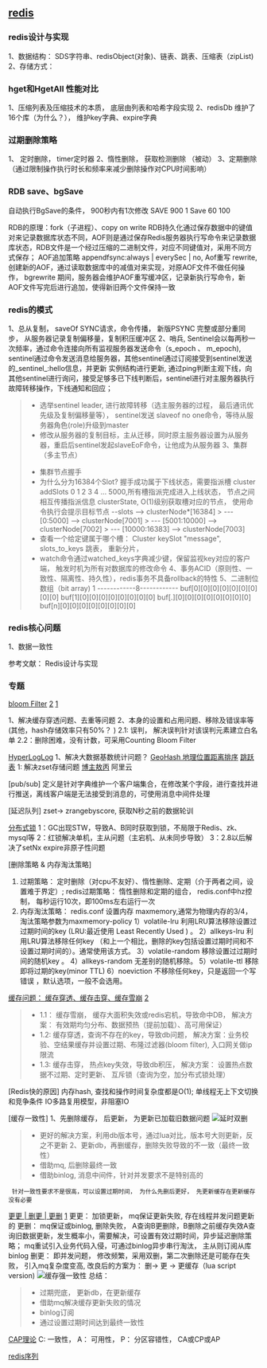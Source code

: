 ## [redis](https://cloud.tencent.com/developer/tag/10249) ##


### redis设计与实现 ###

1、数据结构： SDS字符串、redisObject(对象)、链表、跳表、压缩表（zipList)
2、存储方式：

### hget和HgetAll 性能对比 ###

1、压缩列表及压缩技术的本质， 底层由列表和哈希字段实现
2、redisDb 维护了16个库（为什么？）， 维护key字典、expire字典


### 过期删除策略 ###
1、 定时删除， timer定时器
2、惰性删除， 获取检测删除 （被动）
3、定期删除（通过限制操作执行时长和频率来减少删除操作对CPU时间影响）


### RDB save、bgSave ###
自动执行BgSave的条件， 900秒内有1次修改
SAVE 900 1
Save 60 100

RDB的原理：fork（子进程）、copy on write
RDB持久化通过保存数据中的键值对来记录数据库状态不同，AOF则是通过保存Redis服务器执行写命令来记录数据库状态，RDB文件是一个经过压缩的二进制文件，对应不同键值对，采用不同方式保存； AOF追加策略 appendfsync:always | everySec | no, 
Aof重写 rewrite, 创建新的AOF，通过读取数据库中的减值对来实现，对原AOF文件不做任何操作， bgrewrite 期间，服务器会维护AOF重写缓冲区，记录新执行写命令，新AOF文件写完后进行追加，使得新旧两个文件保持一致


### redis的模式 ###
1、总从复制， saveOf SYNC请求，命令传播， 新版PSYNC 完整或部分重同步， 从服务器记录复制偏移量，复制积压缓冲区
2、哨兵, Sentinel会以每两秒一次频率，通过命令连接向所有监视服务器发送命令（s_epoch 、 m_epoch), sentinel通过命令发送消息给服务器，其他sentinel通过订阅接受到sentinel发送的_sentinel_:hello信息，并更新
实例结构进行更新, 通过ping判断主观下线，向其他sentinel进行询问，接受足够多已下线判断后，sentinel进行对主服务器执行故障转移操作，下线通知和回应； 
 >* 选举sentinel leader, 进行故障转移（选主服务器的过程， 最后通讯优先级及复制偏移量等）， sentinel发送 slaveof no one命令，等待从服务器角色(role)升级到master
 >* 修改从服务器的复制目标，主从迁移，同时原主服务器设置为从服务器，重启后sentinel发起slaveEoF命令，让他成为从服务器
3、集群（多主节点）
>+ 集群节点握手
 >+ 为什么分为16384个Slot? 握手成功属于下线状态，需要指派槽 cluster addSlots 0 1 2 3 4 ... 5000,所有槽指派完成进入上线状态， 节点之间相互传播指派信息
 clusterState, O(1)级别获取槽对应的节点， 使用命令执行会提示目标节点
     --slots  --> clusterNode*[16384]
         >    --- [0:5000] --> clusterNode[7001]
         >    --- [5001:10000] --> clusterNode[7002]
         >    --- [10000:16383] --> clusterNode[7003]
>+ 查看一个给定键属于哪个槽： Cluster keySlot "message",  slots_to_keys 跳表， 重新分片， 
>+ watch命令通过watched_keys字典减少键，保留监视key对应的客户端， 触发时机为所有对数据库的修改命令
4、事务ACID（原则性、一致性、隔离性、持久性），redis事务不具备rollback的特性
5、二进制位数组（bit array) 
 >   1 ------------8------------
   buf[0][0][0][0][0][0][0][0][0]
   buf[1][0][0][0][0][0][0][0][0]
   buf[.][0][0][0][0][0][0][0][0]
   buf[n][0][0][0][0][0][0][0][0]
 

### redis核心问题 ###

1、数据一致性


参考文献：
Redis设计与实现


### 专题 ###
[bloom Filter](https://juejin.cn/post/6844903982209449991)
[2](https://juejin.cn/post/6844903801908887566)
[1](https://www.wmyskxz.com/2020/03/11/redis-5-yi-ji-shu-ju-guo-lu-he-bu-long-guo-lu-qi/)

 1、解决缓存穿透问题、去重等问题
 2、本身的设置和占用问题、移除及错误率等(其他，hash存储效率只有50%？ )
  2.1: 误判， 解决误判针对该误判元素建立白名单
  2.2：删除困难，没有计数，可采用Counting Bloom Filter

[HyperLogLog](https://www.wmyskxz.com/2020/03/02/reids-4-shen-qi-de-hyperloglog-jie-jue-tong-ji-wen-ti/)
 1、解决大数据基数统计问题？
[GeoHash 地理位置距离排序](https://www.wmyskxz.com/2020/03/12/redis-6-geohash-cha-zhao-fu-jin-de-ren/)
[跳跃表](https://www.wmyskxz.com/2020/02/29/redis-2-tiao-yue-biao/)
 1: 解决zset存储问题
[博主敖丙](https://github.com/AobingJava/JavaFamily) 阿里云

[pub/sub]
 定义是针对字典维护一个客户端集合，在修改某个字段，进行查找并进行推送，离线客户端是无法接受到消息的，可使用消息中间件处理

[延迟队列]
 zset-> zrangebyscore, 获取N秒之前的数据轮训

[分布式锁](https://www.wmyskxz.com/2020/03/01/redis-3/)
 1：GC出现STW，导致A、B同时获取到锁，不局限于Redis、zk、mysql等
 2：红锁解决单机，主从问题（主宕机、从未同步导致）
 3：2.8以后解决了setNx expire非原子性问题

[删除策略 & 内存淘汰策略]
 1. 过期策略： 定时删除（对cpu不友好）、惰性删除、定期（介于两者之间，设置难于界定）; redis过期策略：  惰性删除和定期的组合， redis.conf中hz控制， 每秒运行10次，即100ms左右运行一次
 2. 内存淘汰策略： redis.conf 设置内存 maxmemory,通常为物理内存的3/4， 淘汰策略参数为maxmemory-policy
    1）volatile-lru   利用LRU算法移除设置过过期时间的key (LRU:最近使用 Least Recently Used ) 。
    2）allkeys-lru   利用LRU算法移除任何key （和上一个相比，删除的key包括设置过期时间和不设置过期时间的）。通常使用该方式。
    3）volatile-random 移除设置过过期时间的随机key 。
    4）allkeys-random  无差别的随机移除。
    5）volatile-ttl   移除即将过期的key(minor TTL)
    6）noeviction 不移除任何key，只是返回一个写错误 ，默认选项，一般不会选用。
    
[缓存问题： 缓存穿透、缓存击穿、缓存雪崩](https://www.cnblogs.com/ysocean/p/12452023.html)
[2](https://juejin.cn/post/6844903986475057165)
 >+ 1.1：  缓存雪崩， 缓存大面积失效或redis宕机，导致命中DB， 解决方案：  有效期均匀分布、数据预热（提前加载）、高可用保证）
 >+ 1.2:  缓存穿透，查询不存在的key，导致db问题， 解决方案：业务校验、空结果缓存并设置过期、布隆过滤器(bloom filter), 入口网关做ip限流
 >+ 1.3:  缓存击穿， 热点key失效，导致db积压， 解决方案： 设置热点数据不过期、定时更新、 互斥锁（查询为空，加分布式锁处理）
 
[Redis快的原因]
  内存hash, 查找和操作时间复杂度都是O(1);
  单线程无上下文切换和竞争条件
  IO多路复用模型，非阻塞IO

[缓存一致性]
 1、先删除缓存， 后更新， 为更新已加载旧数据问题
 ![延时双删](https://image-static.segmentfault.com/266/212/2662120757-57b4ff0dd88caec7_fix732)
>+ 更好的解决方案，利用db版本号，通过lua对比，版本号大则更新，反之不更新
 2、更新db，再删缓存，删除失败导致的不一致（最终一致性）
>+ 借助mq, 后删除最终一致
>+ 借助binlog, 消息中间件，针对并发要求不是特别高的 

```text
 针对一致性要求不是很高，可以设置过期时间， 为什么先删后更好， 先更新缓存在更新缓存没有必要
```
[更更 |  删更 | 更删](https://www.cnblogs.com/rjzheng/p/9041659.html)
[1](http://kaito-kidd.com/2021/09/08/how-to-keep-cache-and-consistency-of-db/)
 更更： 加锁更新， mq保证更新失败, 存在线程并发问题更新的
 更删：  mq保证或binlog, 删除失败， A查询B更删除，B删除之前缓存失效A查询旧数据更新，发生概率小，需要解决，可设置有效过期时间，异步延迟删除策略； mq重试引入业务代码入侵，可通过binlog异步串行淘汰， 主从则订阅从库binlog
 删更： 即并发问题， 修改频繁，采用双删，第二次删除还是可能存在失败， 引入mq复杂度变高, 改良后的方案为： 删-> 更 -> 更缓存（lua script version)
![缓存强一致性](https://img-blog.csdnimg.cn/20200910221425525.png?x-oss-process=image/watermark,type_ZmFuZ3poZW5naGVpdGk,shadow_10,text_aHR0cHM6Ly9ibG9nLmNzZG4ubmV0L3UwMTQ0MDExNDE=,size_16,color_FFFFFF,t_70#pic_center)
总结：
>+ 过期兜底， 更新db，在更新缓存
>+ 借助mq解决缓存更新失败的情况
>+ binlog订阅
>+ 通过设置过期时间达到最终一致性 

[CAP理论](https://www.cnblogs.com/crazymakercircle/p/14853622.html)
  C: 一致性， A： 可用性， P： 分区容错性， CA或CP或AP

[redis序列](https://blog.csdn.net/wsdc0521/article/details/107220367)
